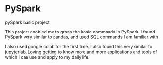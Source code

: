 # PySpark
 pySpark basic project

 This project enabled me to grasp the basic commands in PySpark. I found PySpark very similar to
 pandas, and used SQL commands I am familiar with
 
 I also used google colab for the first time. I also found this very similar to jupyterlab. Loving getting to know more and more applications and tools
 of which I can use and apply to my daily life.
